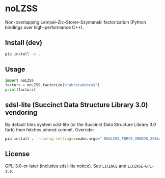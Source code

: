 # noLZSS

Non-overlapping Lempel–Ziv–Storer–Szymanski factorization (Python bindings over high-performance C++).

## Install (dev)

```bash
pip install -e .
```

## Usage

```python
import noLZSS
factors = noLZSS.factorize(b"abracadabra$")
print(factors)
```

## sdsl-lite (Succinct Data Structure Library 3.0) vendoring
By default tries system sdsl-lite (or the Succinct Data Structure Library 3.0 fork) then fetches pinned commit. Override:
 
```bash
pip install . --config-settings=cmake.args="-DNOLZSS_FORCE_VENDOR_SDSL=ON"
```

## License

GPL-3.0-or-later (includes sdsl-lite notice). See `LICENCE` and `LICENSE-GPL-3.0`.
